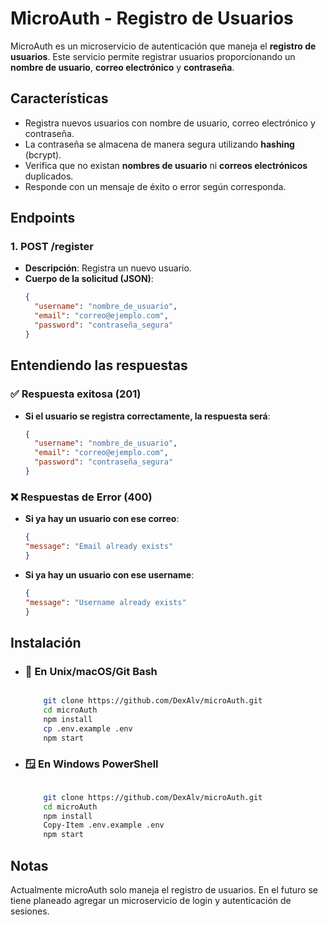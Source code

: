 # MicroAuth - Registro de Usuarios

MicroAuth es un microservicio de autenticación que maneja el **registro de usuarios**. Este servicio permite registrar usuarios proporcionando un **nombre de usuario**, **correo electrónico** y **contraseña**.

## Características

- Registra nuevos usuarios con nombre de usuario, correo electrónico y contraseña.
- La contraseña se almacena de manera segura utilizando **hashing** (bcrypt).
- Verifica que no existan **nombres de usuario** ni **correos electrónicos** duplicados.
- Responde con un mensaje de éxito o error según corresponda.

## Endpoints

### 1. **POST /register**

- **Descripción**: Registra un nuevo usuario.
- **Cuerpo de la solicitud (JSON)**:
  ```json
  {
    "username": "nombre_de_usuario",
    "email": "correo@ejemplo.com",
    "password": "contraseña_segura"
  }

## Entendiendo las respuestas

### ✅ Respuesta exitosa (201)

- **Si el usuario se registra correctamente, la respuesta será**:
  ```json
  {
    "username": "nombre_de_usuario",
    "email": "correo@ejemplo.com",
    "password": "contraseña_segura"
  }

### ❌ Respuestas de Error (400)

- **Si ya hay un usuario con ese correo**:
    ```json
    {
    "message": "Email already exists"
    }

- **Si ya hay un usuario con ese username**:
    ```json
    {
    "message": "Username already exists"
    }

## Instalación
- ### 🐧 En Unix/macOS/Git Bash
    ```bash

        git clone https://github.com/DexAlv/microAuth.git
        cd microAuth
        npm install
        cp .env.example .env
        npm start

- ### 🪟 En Windows PowerShell
    ```bash

        git clone https://github.com/DexAlv/microAuth.git
        cd microAuth
        npm install
        Copy-Item .env.example .env
        npm start

## Notas
Actualmente microAuth solo maneja el registro de usuarios. En el futuro se tiene planeado agregar un microservicio de login y autenticación de sesiones.